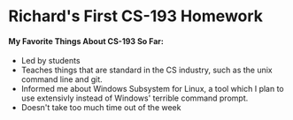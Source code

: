 # Richard's First CS-193 Homework

#### My Favorite Things About CS-193 So Far:
- Led by students
- Teaches things that are standard in the CS industry, such as the unix command line and git.
- Informed me about Windows Subsystem for Linux, a tool which I plan to use extensivly instead of Windows' terrible command prompt.
- Doesn't take too much time out of the week
